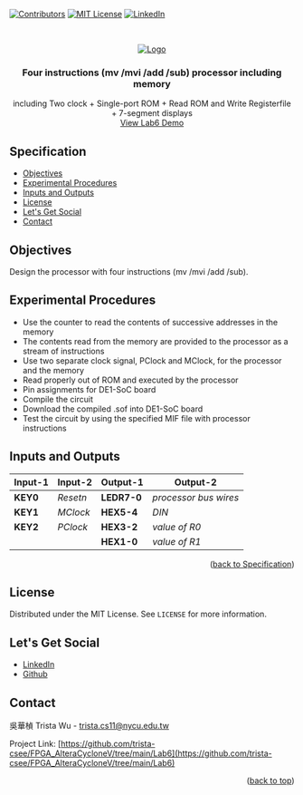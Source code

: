 <a name="readme-top"></a>
<!-- PROJECT SHIELDS -->
[![Contributors][contributors-shield]]()
[![MIT License][license-shield]][license-url]
[![LinkedIn][linkedin-shield]][linkedin-url]

<!-- PROJECT LOGO -->
<br />
<p align="center">
  <a href="https://github.com/trista-csee/FPGA_AlteraCycloneV/tree/main/Lab6">
    <img src="https://github.com/trista-csee/FPGA_AlteraCycloneV/blob/main/images/Lab6-Logo.jpg" alt="Logo">
  </a>

  <h3 align="center">Four instructions (mv /mvi /add /sub) processor including memory</h3>

  <p align="center">
    including Two clock + Single-port ROM + Read ROM and Write Registerfile  + 7-segment displays
    <br />
    <a href="https://github.com/trista-csee/FPGA_AlteraCycloneV/tree/main/LabsDemo/Lab6">View Lab6 Demo</a>
  </p>
</p>


<a name="Spec"></a>
<!-- Specification -->
## Specification

* [Objectives](#objectives)
* [Experimental Procedures](#experimental-procedures)
* [Inputs and Outputs](#inputs-and-outputs)
* [License](#license)
* [Let's Get Social](#lets-get-social)
* [Contact](#contact)


<!-- Objectives -->
## Objectives

Design the processor with four instructions (mv /mvi /add /sub).


<!-- Experimental Procedures -->
## Experimental Procedures

* Use the counter to read the contents of successive addresses in the memory
* The contents read from the memory are provided to the processor as a stream of instructions
* Use two separate clock signal, PClock and MClock, for the processor and the memory
* Read properly out of ROM and executed by the processor
* Pin assignments for DE1-SoC board
* Compile the circuit
* Download the compiled .sof into DE1-SoC board
* Test the circuit by using the specified MIF file with processor instructions


<!-- Inputs and Outputs -->
## Inputs and Outputs

|Input-1|Input-2|Output-1|Output-2|
|-----------|-------------|------------|------------------------|
|**KEY0**|*Resetn*|**LEDR7-0**|*processor bus wires*|
|**KEY1**|*MClock*|**HEX5-4**|*DIN*|
|**KEY2**|*PClock*|**HEX3-2**|*value of R0*|
|||**HEX1-0**|*value of R1*|

<p align="right">(<a href="#Spec">back to Specification</a>)</p>



<!-- LICENSE -->
## License

Distributed under the MIT License. See `LICENSE` for more information.


<!-- LET'S GET SOCIAL -->
## Let's Get Social

* [LinkedIn](https://www.linkedin.com/in/%E8%8F%AF%E6%A5%A8-%E5%90%B3-363252241/)
* [Github](https://github.com/trista-csee)


<!-- CONTACT -->
## Contact

吳華楨 Trista Wu - trista.cs11@nycu.edu.tw

Project Link: [https://github.com/trista-csee/FPGA_AlteraCycloneV/tree/main/Lab6](https://github.com/trista-csee/FPGA_AlteraCycloneV/tree/main/Lab6)

<p align="right">(<a href="#readme-top">back to top</a>)</p>


<!-- MARKDOWN LINKS & IMAGES -->
[contributors-shield]: https://img.shields.io/badge/contributors-1-orange.svg?style=flat-square
[license-shield]: https://img.shields.io/badge/license-MIT-blue.svg?style=flat-square
[license-url]: https://choosealicense.com/licenses/mit
[linkedin-shield]: https://img.shields.io/badge/-LinkedIn-black.svg?style=flat-square&logo=linkedin&colorB=555
[linkedin-url]: https://www.linkedin.com/in/%E8%8F%AF%E6%A5%A8-%E5%90%B3-363252241/
[product-screenshot]: ./images/projects/portfolio.jpg
